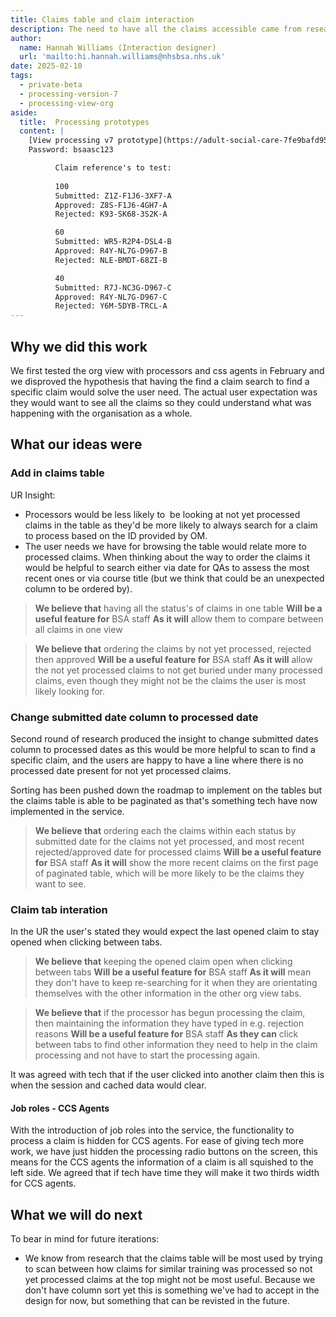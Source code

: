 ```yaml
---
title: Claims table and claim interaction
description: The need to have all the claims accessible came from research
author:
  name: Hannah Williams (Interaction designer)
  url: 'mailto:hi.hannah.williams@nhsbsa.nhs.uk'
date: 2025-02-10
tags:
  - private-beta
  - processing-version-7
  - processing-view-org
aside:
  title:  Processing prototypes
  content: |
    [View processing v7 prototype](https://adult-social-care-7fe9bafd955a.herokuapp.com/processing/prototypes/design/v7/) 
    Password: bsaasc123

          Claim reference's to test:
          
          100
          Submitted: Z1Z-F1J6-3XF7-A
          Approved: Z8S-F1J6-4GH7-A
          Rejected: K93-SK68-3S2K-A

          60
          Submitted: WR5-R2P4-DSL4-B
          Approved: R4Y-NL7G-D967-B
          Rejected: NLE-BMDT-68ZI-B

          40
          Submitted: R7J-NC3G-D967-C
          Approved: R4Y-NL7G-D967-C
          Rejected: Y6M-5DYB-TRCL-A
---
```


## Why we did this work
We first tested the org view with processors and css agents in February and we disproved the hypothesis that having the find a claim search to find a specific claim would solve the user need. The actual user expectation was they would want to see all the claims so they could understand what was happening with the organisation as a whole.

## What our ideas were

### Add in claims table

UR Insight:
- Processors would be less likely to  be looking at not yet processed claims in the table as they'd be more likely to always search for a claim to process based on the ID provided by OM.
- The user needs we have for browsing the table would relate more to processed claims. When thinking about the way to order the claims it would be helpful to search either via date for QAs to assess the most recent ones or via course title (but we think that could be an unexpected column to be ordered by). 

>**We believe that** having all the status's of claims in one table
>**Will be a useful feature for** BSA staff
>**As it will** allow them to compare between all claims in one view

>**We believe that** ordering the claims by not yet processed, rejected then approved
>**Will be a useful feature for** BSA staff
>**As it will** allow the not yet processed claims to not get buried under many processed claims, even though they might not be the claims the user is most likely looking for. 

### Change submitted date column to processed date

Second round of research produced the insight to change submitted dates column to processed dates as this would be more helpful to scan to find a specific claim, and the users are happy to have a line where there is no processed date present for not yet processed claims. 

Sorting has been pushed down the roadmap to implement on the tables but the claims table is able to be paginated as that's something tech have now implemented in the service.

>**We believe that** ordering each the claims within each status by submitted date for the claims not yet processed, and most recent rejected/approved date for processed claims
>**Will be a useful feature for** BSA staff
>**As it will** show the more recent claims on the first page of paginated table, which will be more likely to be the claims they want to see.

### Claim tab interation

In the UR the user's stated they would expect the last opened claim to stay opened when clicking between tabs. 

>**We believe that** keeping the opened claim open when clicking between tabs
>**Will be a useful feature for** BSA staff
>**As it will** mean they don't have to keep re-searching for it when they are orientating themselves with the other information in the other org view tabs.

>**We believe that** if the processor has begun processing the claim, then maintaining the information they have typed in e.g. rejection reasons
>**Will be a useful feature for** BSA staff
>**As they can** click between tabs to find other information they need to help in the claim processing and not have to start the processing again. 

It was agreed with tech that if the user clicked into another claim then this is when the session and cached data would clear.


#### Job roles - CCS Agents
With the introduction of job roles into the service, the functionality to process a claim is hidden for CCS agents. For ease of giving tech more work, we have just hidden the processing radio buttons on the screen, this means for the CCS agents the information of a claim is all squished to the left side. We agreed that if tech have time they will make it two thirds width for CCS agents.

## What we will do next

To bear in mind for future iterations:
- We know from research that the claims table will be most used by trying to scan between how claims for similar training was processed so not yet processed claims at the top might not be most useful. Because we don't have column sort yet this is something we've had to accept in the design for now, but something that can be revisted in the future.
